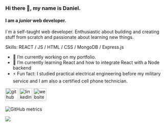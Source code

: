 ### Hi there 👋, my name is Daniel.
#### I am a *junior* web developer.
I`m a self-taught web developer. Enthusiastic about building and creating stuff from scratch and passionate about learning new things.

Skills: REACT / JS / HTML / CSS / MongoDB / Express.js

- 🔭 I’m currently working on my portfolio. 
- 🌱 I’m currently learning React and how to integrate React with a Node backend 
- ⚡ Fun fact: I studied practical electrical engineering before my military service and I am also a certified cell phone technician. 


[<img src='https://cdn.jsdelivr.net/npm/simple-icons@3.0.1/icons/github.svg' alt='github' height='40'>](https://github.com/Danielkro96)  [<img src='https://cdn.jsdelivr.net/npm/simple-icons@3.0.1/icons/linkedin.svg' alt='linkedin' height='40'>](https://www.linkedin.com/in/daniel-krochero/)  [<img src='https://cdn.jsdelivr.net/npm/simple-icons@3.0.1/icons/icloud.svg' alt='website' height='40'>](danielkro.info)  

![GitHub metrics](https://metrics.lecoq.io/Danielkro96)  

<a href="https://github.com/anuraghazra/github-readme-stats">
  <!-- Change the `github-readme-stats.anuraghazra1.vercel.app` to `github-readme-stats.vercel.app`  -->
  <img align="center" src="https://github-readme-stats.vercel.app/api/top-langs/?username=Danielkro96&layout=compact&theme=material-palenight" />
</a>

